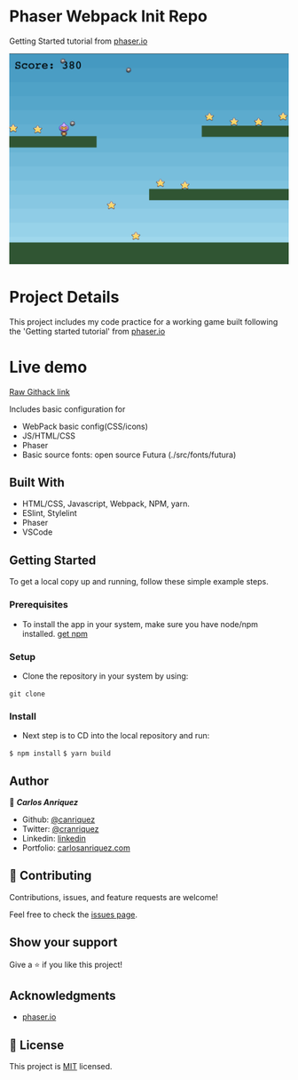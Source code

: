 # Phaser Webpack Init Repo

Getting Started tutorial from [phaser.io](http://phaser.io/tutorials/making-your-first-phaser-3-game/part1)

![](./app_screenshot.png)

# Project Details

This project includes my code practice for a working game built following the 'Getting started tutorial' from [phaser.io](http://phaser.io/tutorials/making-your-first-phaser-3-game/part1)

# Live demo

[Raw Githack link](https://raw.githack.com/canriquez/phaser-tutorial/feat_init/build/index.html)
 
Includes basic configuration for 
- WebPack basic config(CSS/icons)
- JS/HTML/CSS 
- Phaser
- Basic source fonts: open source Futura (./src/fonts/futura)

## Built With

- HTML/CSS, Javascript, Webpack, NPM, yarn.
- ESlint, Stylelint
- Phaser
- VSCode


## Getting Started


To get a local copy up and running, follow these simple example steps.

### Prerequisites
- To install the app in your system, make sure you have node/npm installed. [get npm](https://www.npmjs.com/get-npm)

### Setup
- Clone the repository in your system by using: 

``` git clone  ```

### Install
- Next step is to CD into the local repository and run:

``` $ npm install ```
``` $ yarn build ```



## Author

👤 ***Carlos Anriquez***

- Github: [@canriquez](https://github.com/canriquez)
- Twitter: [@cranriquez](https://twitter.com/cranriquez)
- Linkedin: [linkedin](https://www.linkedin.com/in/carlosanriquez/)
- Portfolio: [carlosanriquez.com](https://www.carlosanriquez.com)

## 🤝 Contributing

Contributions, issues, and feature requests are welcome!

Feel free to check the [issues page](issues/).

## Show your support

Give a ⭐️ if you like this project!

## Acknowledgments

- [phaser.io](http://phaser.io/tutorials/making-your-first-phaser-3-game/part1)

## 📝 License

This project is [MIT](./LICENSE) licensed.
